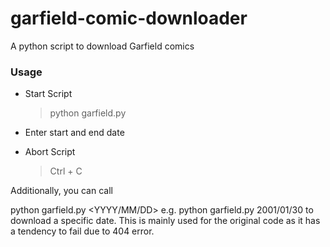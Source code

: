 # garfield-comic-downloader
A python script to download Garfield comics

### Usage
- Start Script 
  > python garfield.py  

- Enter start and end date

- Abort Script 
  > Ctrl + C

Additionally, you can call

python garfield.py <YYYY/MM/DD> e.g. python garfield.py 2001/01/30 to download a specific date.
This is mainly used for the original code as it has a tendency to fail due to 404 error.
